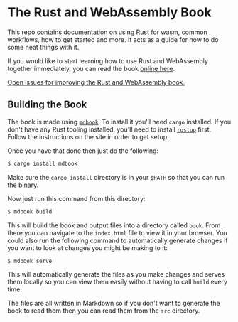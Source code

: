 # The Rust and WebAssembly Book

This repo contains documentation on using Rust for wasm, common workflows, how to get started and more. It acts as a guide for how to do some neat things with it.

If you would like to start learning how to use Rust and WebAssembly together immediately, you can read the book [online here][book].

[Open issues for improving the Rust and WebAssembly book.][book-issues]

[book-issues]: https://github.com/rustwasm/book/issues

## Building the Book

The book is made using [`mdbook`][mdbook]. To install it you'll need `cargo` installed. If you don't have any Rust tooling installed, you'll need to install [`rustup`][rustup] first. Follow the instructions on the site in order to get setup.

Once you have that done then just do the following:

```bash
$ cargo install mdbook
```

Make sure the `cargo install` directory is in your `$PATH` so that you can run
the binary.

Now just run this command from this directory:

```bash
$ mdbook build
```

This will build the book and output files into a directory called `book`. From
there you can navigate to the `index.html` file to view it in your browser. You
could also run the following command to automatically generate changes if you
want to look at changes you might be making to it:

```bash
$ mdbook serve
```

This will automatically generate the files as you make changes and serves them
locally so you can view them easily without having to call `build` every time.

The files are all written in Markdown so if you don't want to generate the book
to read them then you can read them from the `src` directory.

[mdbook]: https://github.com/rust-lang-nursery/mdBook
[rustup]: https://github.com/rust-lang-nursery/rustup.rs/
[book]: https://rustwasm.github.io/book/game-of-life/introduction.html
